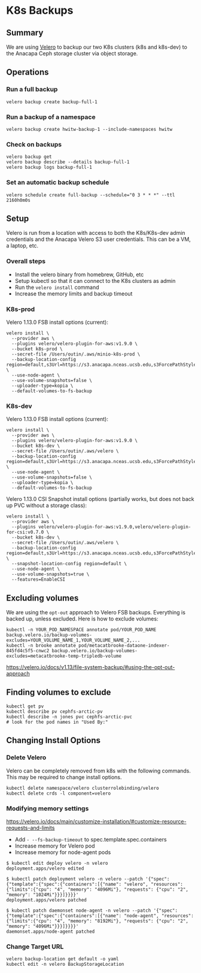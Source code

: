 # K8s Backups


## Summary
We are using [Velero](https://velero.io) to backup our two K8s clusters (k8s and k8s-dev) to the Anacapa Ceph storage cluster via object storage.



## Operations

### Run a full backup
```
velero backup create backup-full-1
```

### Run a backup of a namespace
```
velero backup create hwitw-backup-1 --include-namespaces hwitw
```

### Check on backups
```
velero backup get
velero backup describe --details backup-full-1 
velero backup logs backup-full-1
```

### Set an automatic backup schedule
```
velero schedule create full-backup --schedule="0 3 * * *" --ttl 2160h0m0s
```


## Setup
Velero is run from a location with access to both the K8s/K8s-dev admin credentials and the Anacapa Velero S3 user credentials. This can be a VM, a laptop, etc. 

### Overall steps
- Install the velero binary from homebrew, GitHub, etc
- Setup kubectl so that it can connect to the K8s clusters as admin
- Run the `velero install` command
- Increase the memory limits and backup timeout


### K8s-prod
Velero 1.13.0 FSB install options (current):
```
velero install \
  --provider aws \
  --plugins velero/velero-plugin-for-aws:v1.9.0 \
  --bucket k8s-prod \
  --secret-file /Users/outin/.aws/minio-k8s-prod \
  --backup-location-config region=default,s3Url=https://s3.anacapa.nceas.ucsb.edu,s3ForcePathStyle=true \
  --use-node-agent \
  --use-volume-snapshots=false \
  --uploader-type=kopia \
  --default-volumes-to-fs-backup
```


### K8s-dev

Velero 1.13.0 FSB install options (current):
```
velero install \
  --provider aws \
  --plugins velero/velero-plugin-for-aws:v1.9.0 \
  --bucket k8s-dev \
  --secret-file /Users/outin/.aws/velero \
  --backup-location-config region=default,s3Url=https://s3.anacapa.nceas.ucsb.edu,s3ForcePathStyle=true \
  --use-node-agent \
  --use-volume-snapshots=false \
  --uploader-type=kopia \
  --default-volumes-to-fs-backup
```

Velero 1.13.0 CSI Snapshot install options (partially works, but does not back up PVC without a storage class):
```
velero install \
  --provider aws \
  --plugins velero/velero-plugin-for-aws:v1.9.0,velero/velero-plugin-for-csi:v0.7.0 \
  --bucket k8s-dev \
  --secret-file /Users/outin/.aws/velero \
  --backup-location-config region=default,s3Url=https://s3.anacapa.nceas.ucsb.edu,s3ForcePathStyle=true \
  --snapshot-location-config region=default \
  --use-node-agent \
  --use-volume-snapshots=true \
  --features=EnableCSI
```


## Excluding volumes
We are using the `opt-out` approach to Velero FSB backups. Everything is backed up, unless excluded. Here is how to exclude volumes:

```
kubectl -n YOUR_POD_NAMESPACE annotate pod/YOUR_POD_NAME backup.velero.io/backup-volumes-excludes=YOUR_VOLUME_NAME_1,YOUR_VOLUME_NAME_2,...
kubectl -n brooke annotate pod/metacatbrooke-dataone-indexer-845fd4c5f5-cnwc2 backup.velero.io/backup-volumes-excludes=metacatbrooke-temp-tripledb-volume
```

https://velero.io/docs/v1.13/file-system-backup/#using-the-opt-out-approach

## Finding volumes to exclude
```
kubectl get pv
kubectl describe pv cephfs-arctic-pv
kubectl describe -n jones pvc cephfs-arctic-pvc
# look for the pod names in "Used By:"
```


## Changing Install Options


### Delete Velero 
Velero can be completely removed from k8s with the following commands. This may be required to change install options.

```
kubectl delete namespace/velero clusterrolebinding/velero
kubectl delete crds -l component=velero
```


### Modifying memory settings

https://velero.io/docs/main/customize-installation/#customize-resource-requests-and-limits
- Add `- --fs-backup-timeout` to spec.template.spec.containers
- Increase memory for Velero pod
- Increase memory for node-agent pods

```console
$ kubectl edit deploy velero -n velero
deployment.apps/velero edited

$ kubectl patch deployment velero -n velero --patch '{"spec":{"template":{"spec":{"containers":[{"name": "velero", "resources": {"limits":{"cpu": "4", "memory": "4096Mi"}, "requests": {"cpu": "2", "memory": "1024Mi"}}}]}}}}'
deployment.apps/velero patched

$ kubectl patch daemonset node-agent -n velero --patch '{"spec":{"template":{"spec":{"containers":[{"name": "node-agent", "resources": {"limits":{"cpu": "4", "memory": "8192Mi"}, "requests": {"cpu": "2", "memory": "4096Mi"}}}]}}}}'
daemonset.apps/node-agent patched
```

### Change Target URL

```
velero backup-location get default -o yaml
kubectl edit -n velero BackupStorageLocation
```

